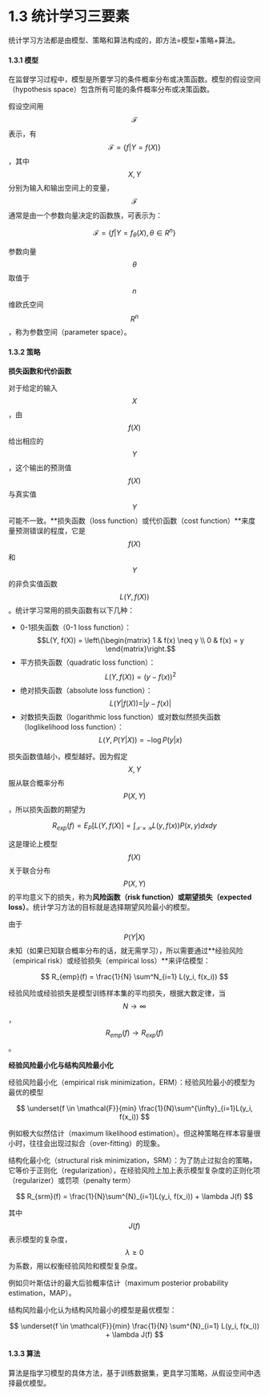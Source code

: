 # 1.3 统计学习三要素

统计学习方法都是由模型、策略和算法构成的，即方法=模型+策略+算法。

#### 1.3.1 模型

在监督学习过程中，模型是所要学习的条件概率分布或决策函数。模型的假设空间（hypothesis space）包含所有可能的条件概率分布或决策函数。

假设空间用 $$\mathcal{F}$$ 表示，有 $$\mathcal{F} = \{ f | Y = f(X)\}$$ ，其中 $$X, Y$$ 分别为输入和输出空间上的变量， $$\mathcal{F}$$ 通常是由一个参数向量决定的函数族，可表示为：

$$
\mathcal{F} = \{ f | Y = f_{\theta}(X), \theta \in R^n\}
$$

参数向量 $$\theta$$ 取值于 $$n$$ 维欧氏空间 $$R^n$$ ，称为参数空间（parameter space）。

#### 1.3.2 策略

**损失函数和代价函数**

对于给定的输入 $$X$$ ，由 $$f(X)$$ 给出相应的 $$Y$$ ，这个输出的预测值 $$f(X)$$ 与真实值 $$Y$$ 可能不一致。**损失函数（loss function）或代价函数（cost function）**来度量预测错误的程度，它是 $$f(X)$$ 和 $$Y$$ 的非负实值函数 $$L(Y, f(X))$$ 。统计学习常用的损失函数有以下几种：

* 0-1损失函数（0-1 loss function）： $$L(Y, f(X)) = \left\{\begin{matrix} 1 & f(x) \neq y \\  0 & f(x) = y \end{matrix}\right.$$ 
* 平方损失函数（quadratic loss function）： $$L(Y, f(X)) = (y - f(x))^2$$ 
* 绝对损失函数（absolute loss function）： $$L(Y | f(X)) = | y - f(x)|$$ 
* 对数损失函数（logarithmic loss function）或对数似然损失函数（loglikelihood loss function）： $$L(Y, P(Y|X)) = -\log P(y|x)$$ 

损失函数值越小，模型越好。因为假定 $$X, Y$$ 服从联合概率分布 $$P(X, Y)$$，所以损失函数的期望为

$$
R_{exp}(f) = E_{P}[ L(Y, f(X)] = \int_{\mathcal{X} \times \mathcal{Y}} L(y, f(x))P(x, y)dxdy
$$

这是理论上模型 $$f(X)$$ 关于联合分布 $$P(X, Y)$$ 的平均意义下的损失，称为**风险函数（risk function）或期望损失（expected loss）**。统计学习方法的目标就是选择期望风险最小的模型。

由于 $$P(Y|X)$$ 未知（如果已知联合概率分布的话，就无需学习），所以需要通过**经验风险（empirical risk）或经验损失（empirical loss）**来评估模型：

$$
R_{emp}(f) = \frac{1}{N} \sum^N_{i=1} L(y_i, f(x_i))
$$

经验风险或经验损失是模型训练样本集的平均损失，根据大数定律，当 $$N \rightarrow \infty$$ ， $$R_{emp}(f) \rightarrow R_{exp}(f)$$ 。

**经验风险最小化与结构风险最小化**

经验风险最小化（empirical risk minimization，ERM）：经验风险最小的模型为最优的模型

$$
\underset{f \in \mathcal{F}}{min} \frac{1}{N}\sum^{\infty}_{i=1}L(y_i, f(x_i))
$$

例如极大似然估计（maximum likelihood estimation）。但这种策略在样本容量很小时，往往会出现过拟合（over-fitting）的现象。

结构化最小化（structural risk minimization，SRM）：为了防止过拟合的策略，它等价于正则化（regularization），在经验风险上加上表示模型复杂度的正则化项（regularizer）或罚项（penalty term）

$$
R_{srm}(f) = \frac{1}{N}\sum^{N}_{i=1}L(y_i, f(x_i)) + \lambda J(f)
$$

其中 $$J(f)$$ 表示模型的复杂度， $$\lambda \geq 0$$ 为系数，用以权衡经验风险和模型复杂度。

例如贝叶斯估计的最大后验概率估计（maximum posterior probability estimation，MAP）。

结构风险最小化认为结构风险最小的模型是最优模型：

$$
\underset{f \in \mathcal{F}}{min} \frac{1}{N} \sum^{N}_{i=1} L(y_i, f(x_i)) + \lambda J(f)
$$

#### 1.3.3 算法

算法是指学习模型的具体方法，基于训练数据集，更具学习策略，从假设空间中选择最优模型。

